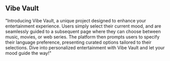 ## Vibe Vault
"Introducing Vibe Vault, a unique project designed to enhance your entertainment experience. Users simply select their current mood, and are seamlessly guided to a subsequent page where they can choose between music, movies, or web series. The platform then prompts users to specify their language preference, presenting curated options tailored to their selections. Dive into personalized entertainment with Vibe Vault and let your mood guide the way!"

